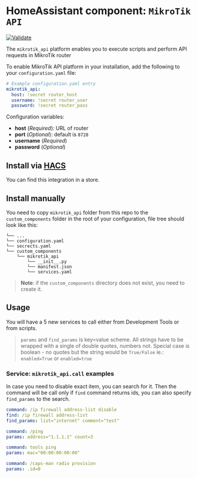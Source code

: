 # HomeAssistant component: `MikroTik API`
[![Validate](https://github.com/pilotak/homeassistant-mikrotik-api/workflows/Validate/badge.svg)](https://github.com/pilotak/homeassistant-mikrotik-api/actions)

The `mikrotik_api` platform enables you to execute scripts and perform API requests in MikroTik router

To enable MikroTik API platform in your installation, add the following to your `configuration.yaml` file:

```yaml
# Example configuration.yaml entry
mikrotik_api:
  host: !secret router_host
  username: !secret router_user
  password: !secret router_pass
```

Configuration variables:

- **host** (*Required*): URL of router
- **port** (*Optional*): default is `8728`
- **username** (*Required*)
- **password** (*Optional*)

## Install via [HACS](https://github.com/custom-components/hacs)
You can find this integration in a store.

## Install manually
You need to copy `mikrotik_api` folder from this repo to the `custom_components` folder in the root of your configuration, file tree should look like this:
```
└── ...
└── configuration.yaml
└── secrects.yaml
└── custom_components
    └── mikrotik_api
        └── __init__.py
        └── manifest.json
        └── services.yaml
```

>__Note__: if the `custom_components` directory does not exist, you need to create it.

## Usage
You will have a 5 new services to call either from Development Tools or from scripts.

> `params` and `find_params` is key=value scheme. All strings have to be wrapped with a single of double quotes, numbers not. Special case is boolean - no quotes but the string would be `True/False` ie.: `enabled=True` or `enabled=true`

### Service: `mikrotik_api.call` examples
In case you need to disable exact item, you can search for it. Then the command will be call only if `find` command returns ids, you can also specify `find_params` to the search.
```yaml
command: /ip firewall address-list disable
find: /ip firewall address-list
find_params: list="internet" comment="test"
```

```yaml
command: /ping
params: address="1.1.1.1" count=3
```
```yaml
command: tools ping
params: mac="00:00:00:00:00"
```

```yaml
command: /caps-man radio provision
params: .id=0
```